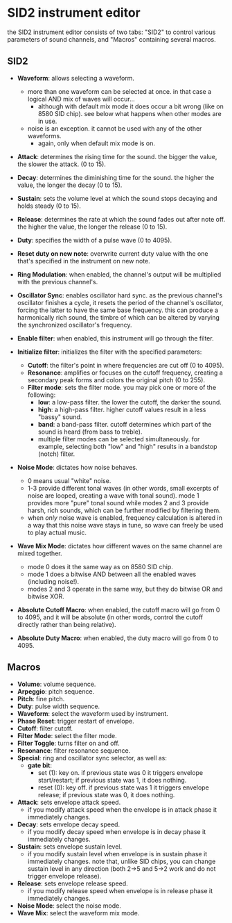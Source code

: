 # SID2 instrument editor

the SID2 instrument editor consists of two tabs: "SID2" to control various parameters of sound channels, and "Macros" containing several macros.

## SID2

- **Waveform**: allows selecting a waveform.
  - more than one waveform can be selected at once. in that case a logical AND mix of waves will occur...
    - although with default mix mode it does occur a bit wrong (like on 8580 SID chip). see below what happens when other modes are in use.
  - noise is an exception. it cannot be used with any of the other waveforms.
    - again, only when default mix mode is on.
- **Attack**: determines the rising time for the sound. the bigger the value, the slower the attack. (0 to 15).
- **Decay**: determines the diminishing time for the sound. the higher the value, the longer the decay (0 to 15).
- **Sustain**: sets the volume level at which the sound stops decaying and holds steady (0 to 15).
- **Release**: determines the rate at which the sound fades out after note off. the higher the value, the longer the release (0 to 15).
- **Duty**: specifies the width of a pulse wave (0 to 4095).
- **Reset duty on new note**: overwrite current duty value with the one that's specified in the instrument on new note.
- **Ring Modulation**: when enabled, the channel's output will be multiplied with the previous channel's.
- **Oscillator Sync**: enables oscillator hard sync. as the previous channel's oscillator finishes a cycle, it resets the period of the channel's oscillator, forcing the latter to have the same base frequency. this can produce a harmonically rich sound, the timbre of which can be altered by varying the synchronized oscillator's frequency.

- **Enable filter**: when enabled, this instrument will go through the filter.
- **Initialize filter**: initializes the filter with the specified parameters:
  - **Cutoff**: the filter's point in where frequencies are cut off (0 to 4095).
  - **Resonance**: amplifies or focuses on the cutoff frequency, creating a secondary peak forms and colors the original pitch (0 to 255).
  - **Filter mode**: sets the filter mode. you may pick one or more of the following:
    - **low**: a low-pass filter. the lower the cutoff, the darker the sound.
    - **high**: a high-pass filter. higher cutoff values result in a less "bassy" sound.
    - **band**: a band-pass filter. cutoff determines which part of the sound is heard (from bass to treble).
    - multiple filter modes can be selected simultaneously. for example, selecting both "low" and "high" results in a bandstop (notch) filter.

- **Noise Mode**: dictates how noise behaves.
  - 0 means usual "white" noise.
  - 1-3 provide different tonal waves (in other words, small excerpts of noise are looped, creating a wave with tonal sound). mode 1 provides more "pure" tonal sound while modes 2 and 3 provide harsh, rich sounds, which can be further modified by filtering them.
  - when *only* noise wave is enabled, frequency calculation is altered in a way that this noise wave stays in tune, so wave can freely be used to play actual music.
- **Wave Mix Mode**: dictates how different waves on the same channel are mixed together.
  - mode 0 does it the same way as on 8580 SID chip.
  - mode 1 does a bitwise AND between all the enabled waves (including noise!).
  - modes 2 and 3 operate in the same way, but they do bitwise OR and bitwise XOR. 

- **Absolute Cutoff Macro**: when enabled, the cutoff macro will go from 0 to 4095, and it will be absolute (in other words, control the cutoff directly rather than being relative).
- **Absolute Duty Macro**: when enabled, the duty macro will go from 0 to 4095.

## Macros

- **Volume**: volume sequence.
- **Arpeggio**: pitch sequence.
- **Pitch**: fine pitch.
- **Duty**: pulse width sequence.
- **Waveform**: select the waveform used by instrument.
- **Phase Reset**: trigger restart of envelope.
- **Cutoff**: filter cutoff.
- **Filter Mode**: select the filter mode.
- **Filter Toggle**: turns filter on and off.
- **Resonance**: filter resonance sequence.
- **Special**: ring and oscillator sync selector, as well as:
  - **gate bit**:
    - set (1): key on. if previous state was 0 it triggers envelope start/restart; if previous state was 1, it does nothing.
    - reset (0): key off. if previous state was 1 it triggers envelope release; if previous state was 0, it does nothing.
- **Attack**: sets envelope attack speed.
  - if you modify attack speed when the envelope is in attack phase it immediately changes.
- **Decay**: sets envelope decay speed.
  - if you modify decay speed when envelope is in decay phase it immediately changes.
- **Sustain**: sets envelope sustain level.
  - if you modify sustain level when envelope is in sustain phase it immediately changes. note that, unlike SID chips, you can change sustain level in any direction (both 2->5 and 5->2 work and do not trigger envelope release).
- **Release**: sets envelope release speed.
  - if you modify release speed when envelope is in release phase it immediately changes.
- **Noise Mode**: select the noise mode.
- **Wave Mix**: select the waveform mix mode.

